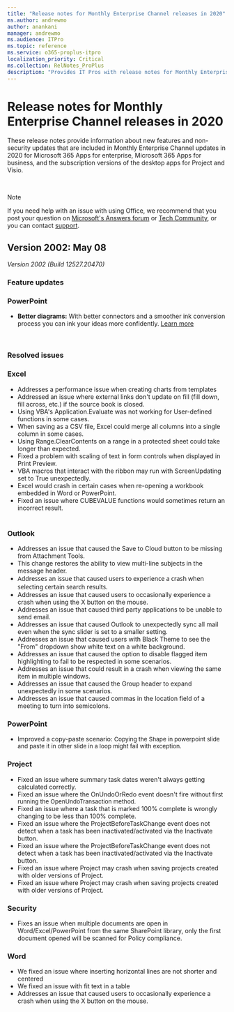 ```yaml
---
title: "Release notes for Monthly Enterprise Channel releases in 2020"
ms.author: andrewmo
author: anankani
manager: andrewmo
ms.audience: ITPro
ms.topic: reference
ms.service: o365-proplus-itpro
localization_priority: Critical
ms.collection: RelNotes_ProPlus
description: "Provides IT Pros with release notes for Monthly Enterprise Channel releases for Microsoft 365 Apps in 2020"
---
```


# Release notes for Monthly Enterprise Channel releases in 2020

These release notes provide information about new features and non-security updates that are included in Monthly Enterprise Channel updates in 2020 for Microsoft 365 Apps for enterprise, Microsoft 365 Apps for business, and the subscription versions of the desktop apps for Project and Visio.


[//]: # (DO NOT REMOVE FEATUREDETAILS CONTENT START)


[//]: # (DO NOT REMOVE FEATUREDETAILS CONTENT END)

<br/>

[//]: # (DO NOT REMOVE BUGDETAILS CONTENT START)


[//]: # (DO NOT REMOVE BUGDETAILS CONTENT END)




> [!NOTE]
> If you need help with an issue with using Office, we recommend that you post your question on [Microsoft's Answers forum](https://answers.microsoft.com/) or [Tech Community](https://techcommunity.microsoft.com/), or you can contact [support](https://support.microsoft.com/contactus).

[//]: # (DO NOT REMOVE)




## Version 2002: May 08
*Version 2002 (Build 12527.20470)*


[//]: # (DO NOT REMOVE FEATUREDETAILS CONTENT START)

### Feature updates
### PowerPoint

- **Better diagrams:** With better connectors and a smoother ink conversion process you can ink your ideas more confidently. [Learn more](https://support.office.com/article/0740dec3-6291-4c1f-8baa-011d18449919)


[//]: # (DO NOT REMOVE FEATUREDETAILS CONTENT END)

<br/>

[//]: # (DO NOT REMOVE BUGDETAILS CONTENT START)

### Resolved issues
### Excel

- <div>Addresses a performance issue when creating charts from templates</div>


- <div>Addressed&nbsp;an&nbsp;issue&nbsp;where&nbsp;external&nbsp;links&nbsp;don't&nbsp;update&nbsp;on&nbsp;fill (fill down, fill across, etc.) if&nbsp;the&nbsp;source&nbsp;book&nbsp;is&nbsp;closed.<br></div>


- <div>Using VBA's Application.Evaluate was not working for User-defined functions in some cases.</div>


- <div>When saving as a CSV file, Excel could merge all columns into a single column in some cases.</div>


- <div>Using Range.ClearContents on a range in a protected sheet could take longer than expected.</div>


- <div>Fixed a problem with scaling of text in form controls when displayed in Print Preview.</div>


- <div>VBA macros that interact with the ribbon may run with ScreenUpdating set to True unexpectedly.</div>


- <div>Excel would crash in certain cases when re-opening a workbook embedded in Word or PowerPoint.</div>


- <div style="box-sizing:border-box;">Fixed an issue where CUBEVALUE functions would sometimes return an incorrect result.&nbsp;</div><div><span style="display:inline !important;"></span><br></div>


### Outlook

- <div>Addresses an issue that caused the Save to Cloud button to be missing from Attachment Tools.</div>


- <div><span style="display:inline !important;">This change restores the ability to view multi-line subjects in the message header.</span><br></div>


- <div><div style="box-sizing:border-box;font-family:&quot;Segoe UI&quot;, system-ui, &quot;Apple Color Emoji&quot;, &quot;Segoe UI Emoji&quot;, sans-serif;">Addresses an issue that caused users to experience a crash when selecting certain search results.</div></div>


- <div>Addresses an issue that caused users to occasionally experience a crash when using the X button on the mouse.&nbsp;</div>


- <div>Addresses an issue that caused third party applications to be unable to send email.</div>


- <div>Addresses an issue that caused Outlook to unexpectedly sync all mail even when the sync slider is set to a smaller setting.&nbsp;</div>


- <div>Addresses an issue that caused users with Black Theme to see the &quot;From&quot; dropdown show white text on a white background.</div>


- <div>Addresses an issue that caused the option to disable flagged item highlighting to fail to be respected in some scenarios.</div>


- <div>Addresses an issue that could result in a crash when viewing the same item in multiple windows.</div>


- <div>Addresses an issue that caused the Group header to expand unexpectedly in some scenarios.</div>


- <div>Addresses an issue that caused commas in the location field of a meeting to turn into semicolons.</div>


### PowerPoint

- <div>Improved a copy-paste scenario:&nbsp;<span style="font-size:13.3333px;display:inline !important;">Copying the Shape in powerpoint slide and paste it in other slide in a loop might fail with exception.&nbsp;</span></div>


### Project

- <div><span style="display:inline !important;">Fixed an issue where summary task dates weren't always getting calculated correctly.</span><br></div>


- <div><span style="display:inline !important;">Fixed an issue where the OnUndoOrRedo event doesn't fire&nbsp;</span><span style="box-sizing:border-box;font-size:13.3333px;display:inline !important;">without first running the OpenUndoTransaction method.</span><br></div>


- <div>Fixed an issue where a task that is marked 100% complete is wrongly changing to be less than 100% complete.</div>


- <div>Fixed an issue where the ProjectBeforeTaskChange event does not detect when a task has been inactivated/activated via the Inactivate button.</div>


- <div><span style="display:inline !important;">Fixed an issue where the ProjectBeforeTaskChange event does not detect when a task has been inactivated/activated via the Inactivate button.</span><br></div>


- <div><span style="display:inline !important;">Fixed an issue where Project may crash when saving projects created with older versions of Project.</span><br></div>


- <div><span style="display:inline !important;">Fixed an issue where Project may crash when saving projects created with older versions of Project.</span><br></div>


### Security

- <div>Fixes an issue when multiple documents are open in Word/Excel/PowerPoint from the same SharePoint library, only the first document opened will be scanned for Policy compliance.</div>


### Word

- <div>We fixed an issue where inserting horizontal lines are not shorter and centered</div>


- <div>We fixed an issue with fit text in a table</div>


- <div>Addresses an issue that caused users to occasionally experience a crash when using the X button on the mouse.&nbsp;</div>



[//]: # (DO NOT REMOVE BUGDETAILS CONTENT END)


